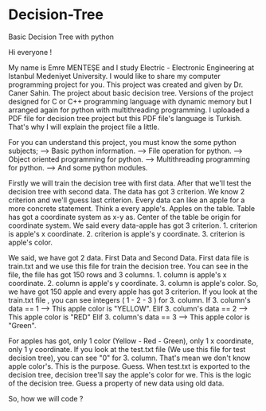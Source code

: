 # Decision-Tree
Basic Decision Tree with python

Hi everyone !
  
  My name is Emre MENTEŞE and I study Electric - Electronic Engineering at Istanbul Medeniyet University. I would like to share my computer programming project for you. This project was created and given by Dr. Caner Sahin. The project about basic decision tree. Versions of the project designed for C or C++ programming language with dynamic memory but I arranged again for python with multithreading programming. I uploaded a PDF file for decision tree project but this PDF file's language is Turkish. That's why I will explain the project file a little.
  
For you can understand this project, you must know the some python subjects;
--> Basic python information.
--> File operation for python.
--> Object oriented programming for python.
--> Multithreading programming for python.
--> And some python modules.

  Firstly we will train the decision tree with first data. After that we'll test the decision tree with second data. The data has got 3 criterion. We know 2 criterion and we'll guess last criterion. Every data can like an apple for a more concrete statement. Think a every apple's. Apples on the table. Table has got a coordinate system as x-y as. Center of the table be origin for coordinate system. We said every data-apple has got 3 criterion. 1. criterion is apple's x coordinate. 2. criterion is apple's y coordinate. 3. criterion is apple's color.
  
  We said, we have got 2 data. First Data and Second Data. First data file is train.txt and we use this file for train the decision tree. You can see in the file, the file has got 150 rows and 3 columns. 1. column is apple's x coordinate. 2. column is apple's y coordinate. 3. column is apple's color. So, we have got 150 apple and every apple has got 3 criterion. If you look at the train.txt file , you can see integers ( 1 - 2 - 3 ) for 3. column. If 3. column's data == 1 --> This apple color is "YELLOW". Elif 3. column's data == 2 --> This apple color is "RED" Elif 3. column's data == 3 --> This apple color is "Green".
  
  For apples has got, only 1 color (Yellow - Red - Green), only 1 x coordinate, only  1 y coordinate. If you look at the test.txt file (We use this file for test decision tree), you can see "0" for 3. column. That's mean we don't know apple color's. This is the purpose. Guess. When test.txt is exported to the decision tree, decision tree'll say the apple's color for we. This is the logic of the decision tree. Guess a property of new data using old data.
  
  So, how we will code ? 
  
  
 
